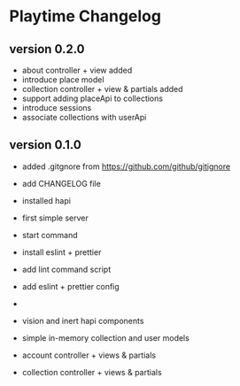 # Playtime Changelog

## version 0.2.0

- about controller + view added
- introduce place model
- collection controller + view & partials added
- support adding placeApi to collections
- introduce sessions
- associate collections with userApi

## version 0.1.0

- added .gitgnore from <https://github.com/github/gitignore>
- add CHANGELOG file

- installed hapi
- first simple server
- start command

- install eslint + prettier
- add lint command script
- add eslint + prettier config
-
- vision and inert hapi components
- simple in-memory collection and user models
- account controller + views & partials
- collection controller + views & partials
